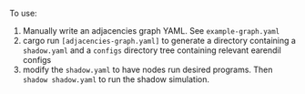 To use:

1. Manually write an adjacencies graph YAML. See `example-graph.yaml`
2. cargo run `[adjacencies-graph.yaml]` to generate a directory containing a `shadow.yaml` and a `configs` directory tree containing relevant earendil configs
3. modify the `shadow.yaml` to have nodes run desired programs. Then `shadow shadow.yaml` to run the shadow simulation.